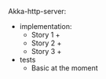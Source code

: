 Akka-http-server:
- implementation:
    - Story 1 +
    - Story 2 +
    - Story 3 +
- tests
    - Basic at the moment